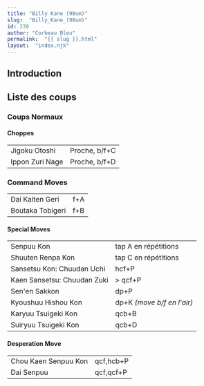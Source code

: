 ```yaml
---
title: "Billy Kane (98um)"
slug:  "Billy_Kane_(98um)"
id: 230
author: "Corbeau Bleu"
permalink:  "{{ slug }}.html"
layout:  "index.njk"
---
```


## Introduction

## Liste des coups

### Coups Normaux

#### Choppes

|                 |               |
|-----------------|---------------|
| Jigoku Otoshi   | Proche, b/f+C |
| Ippon Zuri Nage | Proche, b/f+D |

### Command Moves

|                  |     |
|------------------|-----|
| Dai Kaiten Geri  | f+A |
| Boutaka Tobigeri | f+B |

#### Special Moves

|                             |                            |
|-----------------------------|----------------------------|
| Senpuu Kon                  | tap A en répétitions       |
| Shuuten Renpa Kon           | tap C en répétitions       |
| Sansetsu Kon: Chuudan Uchi  | hcf+P                      |
| Kaen Sansetsu: Chuudan Zuki | \> qcf+P                   |
| Sen'en Sakkon               | dp+P                       |
| Kyoushuu Hishou Kon         | dp+K *(move b/f en l'air)* |
| Karyuu Tsuigeki Kon         | qcb+B                      |
| Suiryuu Tsuigeki Kon        | qcb+D                      |

#### Desperation Move

|                      |           |
|----------------------|-----------|
| Chou Kaen Senpuu Kon | qcf,hcb+P |
| Dai Senpuu           | qcf,qcf+P |
